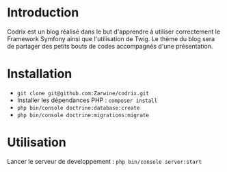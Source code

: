# Introduction
Codrix est un blog réalisé dans le but d'apprendre à utiliser correctement le Framework Symfony ainsi que l'utilisation de Twig.
Le thème du blog sera de partager des petits bouts de codes accompagnés d'une présentation. 


# Installation
- `git clone git@github.com:Zarwine/codrix.git`
- Installer les dépendances PHP : `composer install`
- `php bin/console doctrine:database:create`
- `php bin/console doctrine:migrations:migrate`


# Utilisation
Lancer le serveur de developpement : `php bin/console server:start`
